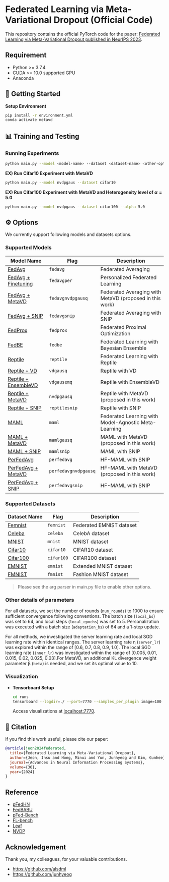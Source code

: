 # Federated Learning via Meta-Variational Dropout (Official Code)

This repository contains the official PyTorch code for the paper: [Federated Learning via Meta-Variational Dropout published in NeurIPS 2023](https://openreview.net/forum?id=VNyKBipt91).


## Requirement
- Python >= 3.7.4
- CUDA >= 10.0 supported GPU
- Anaconda

## :rocket: Getting Started

**Setup Environment**

   ```bash
   pip install -r environment.yml
   conda activate metavd
   ```

## :bar_chart: Training and Testing

### Running Experiments


  ```bash
  python main.py --model <model-name> --dataset <dataset-name> <other-options>
  ```


**EX) Run Cifar10 Experiment with MetaVD**

  ```bash
  python main.py --model nvdpgaus --dataset cifar10
  ```

**EX) Run Cifar100 Experiment with MetaVD and Heterogeneity level of $\alpha = 5.0$**

  ```bash
  python main.py --model nvdpgaus --dataset cifar100 --alpha 5.0
  ```

## :gear: Options
We currently support following models and datasets options.

### Supported Models
| Model Name | Flag | Description |
| --- | --- | --- |
| [FedAvg](https://arxiv.org/abs/1602.05629) | `fedavg` | Federated Averaging |
| [FedAvg + Finetuning](https://arxiv.org/abs/1602.05629) | `fedavgper` | Personalized Federated Learning |
| [FedAvg + MetaVD](https://openreview.net/forum?id=VNyKBipt91) | `fedavgnvdpgausq` | Federated Averaging with MetaVD (proposed in this work) |
| [FedAvg + SNIP](https://arxiv.org/abs/1810.02340) | `fedavgsnip` | Federated Averaging with SNIP |
| [FedProx](https://arxiv.org/abs/1812.06127) | `fedprox` | Federated Proximal Optimization |
| [FedBE](https://arxiv.org/abs/2009.01974) | `fedbe` | Federated Learning with Bayesian Ensemble |
| [Reptile](https://arxiv.org/abs/1909.12488) | `reptile` | Federated Learning with Reptile |
| [Reptile + VD](https://arxiv.org/abs/1506.02557) | `vdgausq` | Reptile with VD |
| [Reptile + EnsembleVD](https://openreview.net/forum?id=BkeAf2CqY7) | `vdgausemq` | Reptile with EnsembleVD |
| [Reptile + MetaVD](https://openreview.net/forum?id=VNyKBipt91) | `nvdpgausq` | Reptile with MetaVD (proposed in this work)  |
| [Reptile + SNIP](https://arxiv.org/abs/1810.02340) | `reptilesnip` | Reptile with SNIP |
| [MAML](https://arxiv.org/abs/1802.07876) | `maml` | Federated Learning with Model-Agnostic Meta-Learning |
| [MAML + MetaVD](https://openreview.net/forum?id=VNyKBipt91) | `mamlgausq` | MAML with MetaVD (proposed in this work)  |
| [MAML + SNIP](https://arxiv.org/abs/1810.02340) | `mamlsnip` | MAML with SNIP |
| [PerFedAvg](https://proceedings.neurips.cc/paper/2020/hash/24389bfe4fe2eba8bf9aa9203a44cdad-Abstract.html) | `perfedavg` | HF-MAML with SNIP |
| [PerFedAvg + MetaVD](https://openreview.net/forum?id=VNyKBipt91) | `perfedavgnvdpgausq` | HF-MAML with MetaVD (proposed in this work)  |
| [PerFedAvg + SNIP](https://arxiv.org/abs/1810.02340) | `perfedavgsnip` | HF-MAML with SNIP |


### Supported Datasets
| Dataset Name | Flag | Description |
| --- | --- | --- |
| [Femnist](https://leaf.cmu.edu/) | `femnist` | Federated EMNIST dataset |
| [Celeba](https://leaf.cmu.edu/) | `celeba` | CelebA dataset |
| [MNIST](https://paperswithcode.com/dataset/mnist) | `mnist` | MNIST dataset |
| [Cifar10](https://github.com/KarhouTam/FL-bench/tree/master/data) | `cifar10` | CIFAR10 dataset |
| [Cifar100](https://github.com/KarhouTam/FL-bench/tree/master/data) | `cifar100` | CIFAR100 dataset |
| [EMNIST](https://paperswithcode.com/dataset/emnist) | `emnist` | Extended MNIST dataset |
| [FMNIST](https://github.com/KarhouTam/FL-bench/tree/master/data) | `fmnist` | Fashion MNIST dataset |


> Please see the arg parser in main.py file to enable other options.

### Other details of parameters

For all datasets, we set the number of rounds (`num_rounds`) to 1000 to ensure sufficient convergence following conventions. The batch size (`local_bs`) was set to 64, and local steps (`local_epochs`) was set to 5. Personalization was executed with a batch size (`adaptation_bs`) of 64 and a 1-step update. 

For all methods, we investigated the server learning rate and local SGD learning rate within identical
ranges. The server learning rate η (`server_lr`) was explored within the range of [0.6, 0.7, 0.8, 0.9, 1.0]. The local
SGD learning rate (`inner_lr`) was investigated within the range of [0.005, 0.01, 0.015, 0.02, 0.025, 0.03].For MetaVD, an additional KL divergence weight parameter
β (`beta`) is needed, and we set its optimal value to 10.

### Visualization

- **Tensorboard Setup**

  ```bash
  cd runs
  tensorboard --logdir=./ --port=7770 --samples_per_plugin image=100 --reload_multifile=True --reload_interval 30 --host=0.0.0.0
  ```

  Access visualizations at [localhost:7770](http://localhost:7770).


## :page_facing_up: Citation

If you find this work useful, please cite our paper:

```bibtex
@article{jeon2024federated,
  title={Federated Learning via Meta-Variational Dropout},
  author={Jeon, Insu and Hong, Minui and Yun, Junhyeog and Kim, Gunhee},
  journal={Advances in Neural Information Processing Systems},
  volume={36},
  year={2024}
}
```

## Reference
- [pFedHN](https://github.com/AvivSham/pFedHN)
- [FedBABU](https://github.com/jhoon-oh/FedBABU)
- [pFed-Bench](https://github.com/alibaba/FederatedScope)
- [FL-bench](https://github.com/KarhouTam/FL-bench)
- [Leaf](https://github.com/TalwalkarLab/leaf)
- [NVDP](https://github.com/insujeon/NVDPs)


## Acknowledgement
Thank you, my colleagues, for your valuable contributions.
- https://github.com/alsdml
- https://github.com/junhyeog